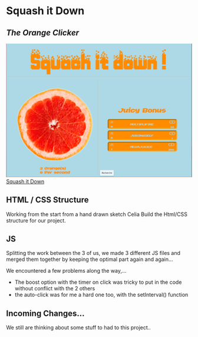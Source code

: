 # Squash it Down 
## _The Orange Clicker_

![Squash it Down](Squash.png)
[Squash it Down](https://killiandmt.github.io/ClickerBecode/) 

## HTML / CSS Structure 

Working from the start from a hand drawn sketch Celia Build the Html/CSS structure for our project. 

## JS 

Splitting the work between the 3 of us, we made 3 different JS files and merged them together by keeping the optimal part again and again...

We encountered a few problems along the way,... 
- The boost option with the timer on click was tricky to put in the code without conflict with the 2 others
- the auto-click was for me a hard one too, with the setInterval() function



## Incoming Changes...

We still are thinking about some stuff to had to this project.. 